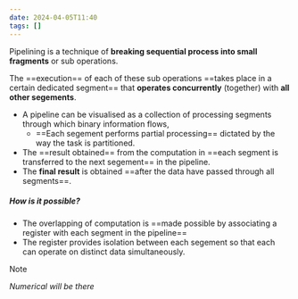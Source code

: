 ```yaml
---
date: 2024-04-05T11:40
tags: []
---
```

Pipelining is a technique of **breaking sequential process into small fragments** or sub operations. 

The ==execution== of each of these sub operations ==takes place in a certain dedicated segment== that **operates concurrently** (together) with **all other segements**.


- A pipeline can be visualised as a collection of processing segments through which binary information flows,
	- ==Each segement performs partial processing== dictated by the way the task is partitioned.
- The ==result obtained== from the computation in ==each segment is transferred to the next segement== in the pipeline.
- The **final result** is obtained ==after the data have passed through all segments==.
##### How is it possible?
- The overlapping of computation is ==made possible by associating a register with each segment in the pipeline== 
- The register provides isolation between each segement so that each can operate on distinct data simultaneously.

>[!note] 
>*Numerical will be there* 

